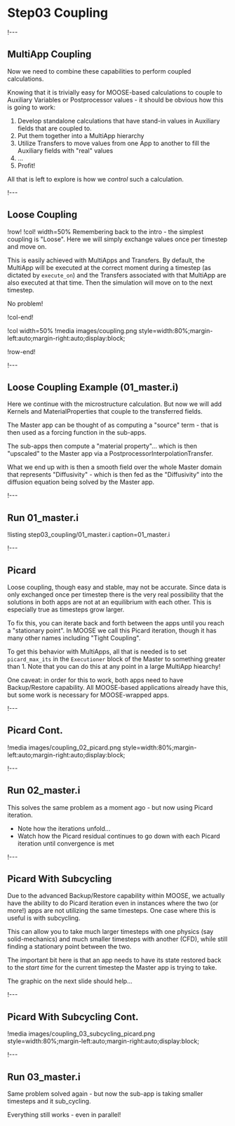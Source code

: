 # Step03 Coupling

!---

## MultiApp Coupling

Now we need to combine these capabilities to perform coupled calculations.

Knowing that it is trivially easy for MOOSE-based calculations to couple to Auxiliary Variables or Postprocessor values - it should be obvious how this is going to work:

1. Develop standalone calculations that have stand-in values in Auxiliary fields that are coupled to.
2. Put them together into a MultiApp hierarchy
3. Utilize Transfers to move values from one App to another to fill the Auxiliary fields with "real" values
4. ...
5. Profit!

All that is left to explore is how we *control* such a calculation.

!---

## Loose Coupling

!row!
!col! width=50%
Remembering back to the intro - the simplest coupling is "Loose".  Here we will simply exchange values once per timestep and move on.

This is easily achieved with MultiApps and Transfers.  By default, the MultiApp will be executed at the correct moment during a timestep (as dictated by `execute_on`) and the Transfers associated with that MultiApp are also executed at that time.  Then the simulation will move on to the next timestep.

No problem!

!col-end!

!col width=50%
!media images/coupling.png
       style=width:80%;margin-left:auto;margin-right:auto;display:block;

!row-end!

!---

## Loose Coupling Example (01_master.i)

Here we continue with the microstructure calculation.  But now we will add Kernels and MaterialProperties that couple to the transferred fields.

The Master app can be thought of as computing a "source" term - that is then used as a forcing function in the sub-apps.

The sub-apps then compute a "material property"... which is then "upscaled" to the Master app via a PostprocessorInterpolationTransfer.

What we end up with is then a smooth field over the whole Master domain that represents "Diffusivity" - which is then fed as the "Diffusivity" into the diffusion equation being solved by the Master app.

!---

## Run 01_master.i

!listing step03_coupling/01_master.i
         caption=01_master.i

!---

## Picard

Loose coupling, though easy and stable, may not be accurate.  Since data is only exchanged once per timestep there is the very real possibility that the solutions in both apps are not at an equilibrium with each other.  This is especially true as timesteps grow larger.

To fix this, you can iterate back and forth between the apps until you reach a "stationary point".  In MOOSE we call this Picard iteration, though it has many other names including "Tight Coupling".

To get this behavior with MultiApps, all that is needed is to set `picard_max_its` in the `Executioner` block of the Master to something greater than 1.  Note that you can do this at any point in a large MultiApp hiearchy!

One caveat: in order for this to work, both apps need to have Backup/Restore capability.  All MOOSE-based applications already have this, but some work is necessary for MOOSE-wrapped apps.

!---

## Picard Cont.

!media images/coupling_02_picard.png
       style=width:80%;margin-left:auto;margin-right:auto;display:block;


!---

## Run 02_master.i

This solves the same problem as a moment ago - but now using Picard iteration.

- Note how the iterations unfold...
- Watch how the Picard residual continues to go down with each Picard iteration until convergence is met

!---

## Picard With Subcycling

Due to the advanced Backup/Restore capability within MOOSE, we actually have the ability to do Picard iteration even in instances where the two (or more!) apps are not utilizing the same timesteps.  One case where this is useful is with subcycling.

This can allow you to take much larger timesteps with one physics (say solid-mechanics) and much smaller timesteps with another (CFD), while still finding a stationary point between the two.

The important bit here is that an app needs to have its state restored back to the *start time* for the current timestep the Master app is trying to take.

The graphic on the next slide should help...

!---

## Picard With Subcycling Cont.

!media images/coupling_03_subcycling_picard.png
       style=width:80%;margin-left:auto;margin-right:auto;display:block;

!---

## Run 03_master.i

Same problem solved again - but now the sub-app is taking smaller timesteps and it sub_cycling.

Everything still works - even in parallel!
